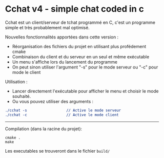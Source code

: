 # Cchat v4 - simple chat coded in c

Cchat est un client/serveur de tchat programmé en C, c'est un programme simple et très probablement mal optimisé.

Nouvelles fonctionnalités apportées dans cette version :
- Réorganisation des fichiers du projet en utilisant plus profédement cmake
- Combinaison du client et du serveur en un seul et même exécutable
- Un menu s'affiche lors du lancement du programme
- On peut sinon utiliser l'argument "-s" pour le mode serveur ou "-c" pour mode le client


Utilisation :
- Lancer directement l'exécutable pour afficher le menu et choisir le mode souhaité.
- Ou vous pouvez utiliser des arguments :
```1
./cchat -s                  // Active le mode serveur
./cchat -c                  // Active le mode client
```

---

Compilation (dans la racine du projet):
```
cmake .
make
```

Les executables se trouveront dans le fichier `build/`